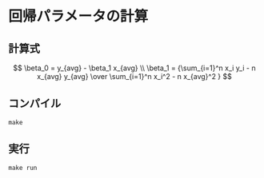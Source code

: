 # 回帰パラメータの計算

## 計算式
$$
\beta_0 = y_{avg} - \beta_1 x_{avg} \\
\beta_1 = {\sum_{i=1}^n x_i y_i - n x_{avg} y_{avg} \over \sum_{i=1}^n x_i^2 - n x_{avg}^2 }
$$

## コンパイル
`make`

## 実行
`make run`